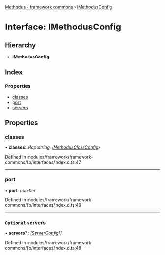 [Methodus - framework commons](../globals.md) › [IMethodusConfig](modules/framework/common/imethodusconfig.md)

# Interface: IMethodusConfig

## Hierarchy

* **IMethodusConfig**

## Index

### Properties

* [classes](#classes)
* [port](#port)
* [servers](#optional-servers)

## Properties

###  classes

• **classes**: *Map‹string, [IMethodusClassConfig](modules/framework/common/imethodusclassconfig.md)›*

Defined in modules/framework/framework-commons/lib/interfaces/index.d.ts:47

___

###  port

• **port**: *number*

Defined in modules/framework/framework-commons/lib/interfaces/index.d.ts:49

___

### `Optional` servers

• **servers**? : *[IServerConfig](modules/framework/common/iserverconfig.md)[]*

Defined in modules/framework/framework-commons/lib/interfaces/index.d.ts:48
